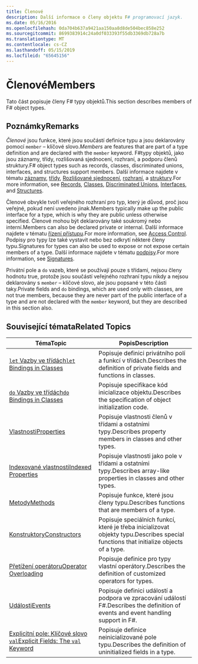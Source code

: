 ```yaml
---
title: Členové
description: Další informace o členy objektu F# programovací jazyk.
ms.date: 05/16/2016
ms.openlocfilehash: 0da704b637a9421aa150aa8d8de504bec858e252
ms.sourcegitcommit: 8699383914c24a0df033393f55db3369db728a7b
ms.translationtype: MT
ms.contentlocale: cs-CZ
ms.lasthandoff: 05/15/2019
ms.locfileid: "65645156"
---
```

# <a name="members"></a><span data-ttu-id="eb1d7-103">Členové</span><span class="sxs-lookup"><span data-stu-id="eb1d7-103">Members</span></span>

<span data-ttu-id="eb1d7-104">Tato část popisuje členy F# typy objektů.</span><span class="sxs-lookup"><span data-stu-id="eb1d7-104">This section describes members of F# object types.</span></span>

## <a name="remarks"></a><span data-ttu-id="eb1d7-105">Poznámky</span><span class="sxs-lookup"><span data-stu-id="eb1d7-105">Remarks</span></span>

<span data-ttu-id="eb1d7-106">*Členové* jsou funkce, které jsou součástí definice typu a jsou deklarovány pomocí `member` – klíčové slovo.</span><span class="sxs-lookup"><span data-stu-id="eb1d7-106">*Members* are features that are part of a type definition and are declared with the `member` keyword.</span></span> <span data-ttu-id="eb1d7-107">F#typy objektů, jako jsou záznamy, třídy, rozlišovaná sjednocení, rozhraní, a podporu členů struktury.</span><span class="sxs-lookup"><span data-stu-id="eb1d7-107">F# object types such as records, classes, discriminated unions, interfaces, and structures support members.</span></span> <span data-ttu-id="eb1d7-108">Další informace najdete v tématu [záznamy](../records.md), [třídy](../classes.md), [Rozlišované sjednocení](../discriminated-Unions.md), [rozhraní](../interfaces.md), a [struktury](../structures.md).</span><span class="sxs-lookup"><span data-stu-id="eb1d7-108">For more information, see [Records](../records.md), [Classes](../classes.md), [Discriminated Unions](../discriminated-Unions.md), [Interfaces](../interfaces.md), and [Structures](../structures.md).</span></span>

<span data-ttu-id="eb1d7-109">Členové obvykle tvoří veřejného rozhraní pro typ, který je důvod, proč jsou veřejné, pokud není uvedeno jinak.</span><span class="sxs-lookup"><span data-stu-id="eb1d7-109">Members typically make up the public interface for a type, which is why they are public unless otherwise specified.</span></span> <span data-ttu-id="eb1d7-110">Členové mohou být deklarovány také soukromý nebo interní.</span><span class="sxs-lookup"><span data-stu-id="eb1d7-110">Members can also be declared private or internal.</span></span> <span data-ttu-id="eb1d7-111">Další informace najdete v tématu [řízení přístupu](../access-Control.md).</span><span class="sxs-lookup"><span data-stu-id="eb1d7-111">For more information, see [Access Control](../access-Control.md).</span></span> <span data-ttu-id="eb1d7-112">Podpisy pro typy lze také vystavit nebo bez odkrytí některé členy typu.</span><span class="sxs-lookup"><span data-stu-id="eb1d7-112">Signatures for types can also be used to expose or not expose certain members of a type.</span></span> <span data-ttu-id="eb1d7-113">Další informace najdete v tématu [podpisy](../signatures.md).</span><span class="sxs-lookup"><span data-stu-id="eb1d7-113">For more information, see [Signatures](../signatures.md).</span></span>

<span data-ttu-id="eb1d7-114">Privátní pole a `do` vazeb, které se používají pouze s třídami, nejsou členy hodnotu true, protože jsou součástí veřejného rozhraní typu nikdy a nejsou deklarovány s `member` – klíčové slovo, ale jsou popsané v této části taky.</span><span class="sxs-lookup"><span data-stu-id="eb1d7-114">Private fields and `do` bindings, which are used only with classes, are not true members, because they are never part of the public interface of a type and are not declared with the `member` keyword, but they are described in this section also.</span></span>

## <a name="related-topics"></a><span data-ttu-id="eb1d7-115">Související témata</span><span class="sxs-lookup"><span data-stu-id="eb1d7-115">Related Topics</span></span>

|<span data-ttu-id="eb1d7-116">Téma</span><span class="sxs-lookup"><span data-stu-id="eb1d7-116">Topic</span></span>|<span data-ttu-id="eb1d7-117">Popis</span><span class="sxs-lookup"><span data-stu-id="eb1d7-117">Description</span></span>|
|-----|-----------|
|[<span data-ttu-id="eb1d7-118">`let` Vazby ve třídách</span><span class="sxs-lookup"><span data-stu-id="eb1d7-118">`let` Bindings in Classes</span></span>](let-bindings-in-classes.md)|<span data-ttu-id="eb1d7-119">Popisuje definici privátního polí a funkcí v třídách.</span><span class="sxs-lookup"><span data-stu-id="eb1d7-119">Describes the definition of private fields and functions in classes.</span></span>|
|[<span data-ttu-id="eb1d7-120">`do` Vazby ve třídách</span><span class="sxs-lookup"><span data-stu-id="eb1d7-120">`do` Bindings in Classes</span></span>](do-bindings-in-classes.md)|<span data-ttu-id="eb1d7-121">Popisuje specifikace kód inicializace objektu.</span><span class="sxs-lookup"><span data-stu-id="eb1d7-121">Describes the specification of object initialization code.</span></span>|
|[<span data-ttu-id="eb1d7-122">Vlastnosti</span><span class="sxs-lookup"><span data-stu-id="eb1d7-122">Properties</span></span>](properties.md)|<span data-ttu-id="eb1d7-123">Popisuje vlastnosti členů v třídami a ostatními typy.</span><span class="sxs-lookup"><span data-stu-id="eb1d7-123">Describes property members in classes and other types.</span></span>|
|[<span data-ttu-id="eb1d7-124">Indexované vlastnosti</span><span class="sxs-lookup"><span data-stu-id="eb1d7-124">Indexed Properties</span></span>](indexed-properties.md)|<span data-ttu-id="eb1d7-125">Popisuje vlastnosti jako pole v třídami a ostatními typy.</span><span class="sxs-lookup"><span data-stu-id="eb1d7-125">Describes array-like properties in classes and other types.</span></span>|
|[<span data-ttu-id="eb1d7-126">Metody</span><span class="sxs-lookup"><span data-stu-id="eb1d7-126">Methods</span></span>](methods.md)|<span data-ttu-id="eb1d7-127">Popisuje funkce, které jsou členy typu.</span><span class="sxs-lookup"><span data-stu-id="eb1d7-127">Describes functions that are members of a type.</span></span>|
|[<span data-ttu-id="eb1d7-128">Konstruktory</span><span class="sxs-lookup"><span data-stu-id="eb1d7-128">Constructors</span></span>](constructors.md)|<span data-ttu-id="eb1d7-129">Popisuje speciálních funkcí, které je třeba inicializovat objekty typu.</span><span class="sxs-lookup"><span data-stu-id="eb1d7-129">Describes special functions that initialize objects of a type.</span></span>|
|[<span data-ttu-id="eb1d7-130">Přetížení operátoru</span><span class="sxs-lookup"><span data-stu-id="eb1d7-130">Operator Overloading</span></span>](../operator-overloading.md)|<span data-ttu-id="eb1d7-131">Popisuje definice pro typy vlastní operátory.</span><span class="sxs-lookup"><span data-stu-id="eb1d7-131">Describes the definition of customized operators for types.</span></span>|
|[<span data-ttu-id="eb1d7-132">Události</span><span class="sxs-lookup"><span data-stu-id="eb1d7-132">Events</span></span>](events.md)|<span data-ttu-id="eb1d7-133">Popisuje definici událostí a podpora ve zpracování událostí F#.</span><span class="sxs-lookup"><span data-stu-id="eb1d7-133">Describes the definition of events and event handling support in F#.</span></span>|
|[<span data-ttu-id="eb1d7-134">Explicitní pole: Klíčové slovo `val`</span><span class="sxs-lookup"><span data-stu-id="eb1d7-134">Explicit Fields: The `val` Keyword</span></span>](explicit-fields-the-val-keyword.md)|<span data-ttu-id="eb1d7-135">Popisuje definice neinicializované pole typu.</span><span class="sxs-lookup"><span data-stu-id="eb1d7-135">Describes the definition of uninitialized fields in a type.</span></span>|
